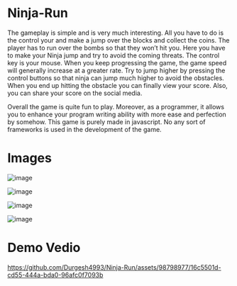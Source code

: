 # Ninja-Run

The gameplay is simple and is very much interesting. All you have to do is the control your and make a jump over the blocks and collect the coins. The player has to run over the bombs so that they won’t hit you. Here you have to make your Ninja jump and try to avoid the coming threats. The control key is your mouse. When you keep progressing the game, the game speed will generally increase at a greater rate. Try to jump higher by pressing the control buttons so that ninja can jump much higher to avoid the obstacles. When you end up hitting the obstacle you can finally view your score. Also, you can share your score on the social media.

Overall the game is quite fun to play. Moreover, as a programmer, it allows you to enhance your program writing ability with more ease and perfection by somehow. This game is purely made in javascript. No any sort of frameworks is used in the development of the game.

# Images

![image](https://github.com/Durgesh4993/Ninja-Run/assets/98798977/bfeca809-6c31-4e59-9592-be147ce3bd77)

![image](https://github.com/Durgesh4993/Ninja-Run/assets/98798977/b449170b-9437-4c22-a92e-86f28517acaa)

![image](https://github.com/Durgesh4993/Ninja-Run/assets/98798977/01a99943-3916-4217-8cea-466b1d5767e9)

![image](https://github.com/Durgesh4993/Ninja-Run/assets/98798977/91bd7f8e-fa26-4321-b40e-fa8a5f60468b)

# Demo Vedio


https://github.com/Durgesh4993/Ninja-Run/assets/98798977/16c5501d-cd55-444a-bda0-96afc0f7093b



